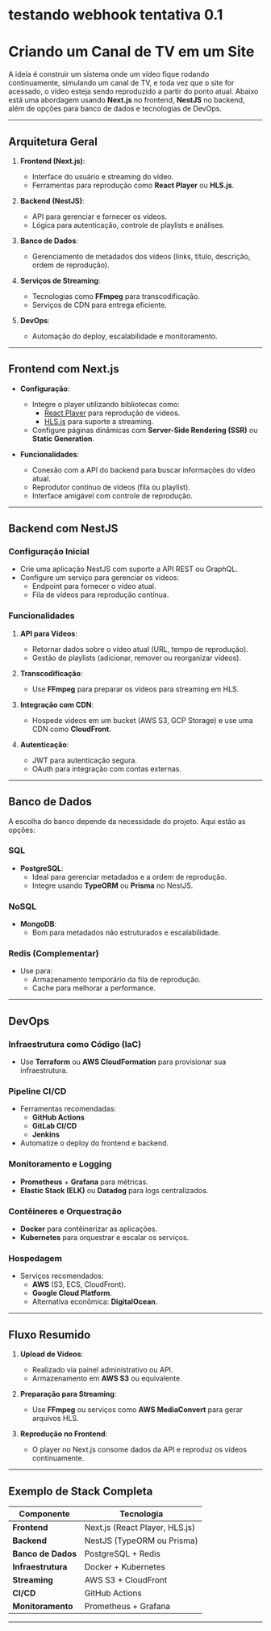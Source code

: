 # testando webhook tentativa 0.1
# **Criando um Canal de TV em um Site**

A ideia é construir um sistema onde um vídeo fique rodando continuamente, simulando um canal de TV, e toda vez que o site for acessado, o vídeo esteja sendo reproduzido a partir do ponto atual. Abaixo está uma abordagem usando **Next.js** no frontend, **NestJS** no backend, além de opções para banco de dados e tecnologias de DevOps.

---

## **Arquitetura Geral**
1. **Frontend (Next.js)**:
   - Interface do usuário e streaming do vídeo.
   - Ferramentas para reprodução como **React Player** ou **HLS.js**.

2. **Backend (NestJS)**:
   - API para gerenciar e fornecer os vídeos.
   - Lógica para autenticação, controle de playlists e análises.

3. **Banco de Dados**:
   - Gerenciamento de metadados dos vídeos (links, título, descrição, ordem de reprodução).

4. **Serviços de Streaming**:
   - Tecnologias como **FFmpeg** para transcodificação.
   - Serviços de CDN para entrega eficiente.

5. **DevOps**:
   - Automação do deploy, escalabilidade e monitoramento.

---

## **Frontend com Next.js**
- **Configuração**:
  - Integre o player utilizando bibliotecas como:
    - [React Player](https://www.npmjs.com/package/react-player) para reprodução de vídeos.
    - [HLS.js](https://github.com/video-dev/hls.js) para suporte a streaming.
  - Configure páginas dinâmicas com **Server-Side Rendering (SSR)** ou **Static Generation**.

- **Funcionalidades**:
  - Conexão com a API do backend para buscar informações do vídeo atual.
  - Reprodutor contínuo de vídeos (fila ou playlist).
  - Interface amigável com controle de reprodução.

---

## **Backend com NestJS**
### **Configuração Inicial**
- Crie uma aplicação NestJS com suporte a API REST ou GraphQL.
- Configure um serviço para gerenciar os vídeos:
  - Endpoint para fornecer o vídeo atual.
  - Fila de vídeos para reprodução contínua.

### **Funcionalidades**
1. **API para Vídeos**:
   - Retornar dados sobre o vídeo atual (URL, tempo de reprodução).
   - Gestão de playlists (adicionar, remover ou reorganizar vídeos).

2. **Transcodificação**:
   - Use **FFmpeg** para preparar os vídeos para streaming em HLS.

3. **Integração com CDN**:
   - Hospede vídeos em um bucket (AWS S3, GCP Storage) e use uma CDN como **CloudFront**.

4. **Autenticação**:
   - JWT para autenticação segura.
   - OAuth para integração com contas externas.

---

## **Banco de Dados**
A escolha do banco depende da necessidade do projeto. Aqui estão as opções:

### **SQL**
- **PostgreSQL**:
  - Ideal para gerenciar metadados e a ordem de reprodução.
  - Integre usando **TypeORM** ou **Prisma** no NestJS.

### **NoSQL**
- **MongoDB**:
  - Bom para metadados não estruturados e escalabilidade.

### **Redis (Complementar)**
- Use para:
  - Armazenamento temporário da fila de reprodução.
  - Cache para melhorar a performance.

---

## **DevOps**
### **Infraestrutura como Código (IaC)**
- Use **Terraform** ou **AWS CloudFormation** para provisionar sua infraestrutura.

### **Pipeline CI/CD**
- Ferramentas recomendadas:
  - **GitHub Actions**
  - **GitLab CI/CD**
  - **Jenkins**
- Automatize o deploy do frontend e backend.

### **Monitoramento e Logging**
- **Prometheus** + **Grafana** para métricas.
- **Elastic Stack (ELK)** ou **Datadog** para logs centralizados.

### **Contêineres e Orquestração**
- **Docker** para contêinerizar as aplicações.
- **Kubernetes** para orquestrar e escalar os serviços.

### **Hospedagem**
- Serviços recomendados:
  - **AWS** (S3, ECS, CloudFront).
  - **Google Cloud Platform**.
  - Alternativa econômica: **DigitalOcean**.

---

## **Fluxo Resumido**
1. **Upload de Vídeos**:
   - Realizado via painel administrativo ou API.
   - Armazenamento em **AWS S3** ou equivalente.

2. **Preparação para Streaming**:
   - Use **FFmpeg** ou serviços como **AWS MediaConvert** para gerar arquivos HLS.

3. **Reprodução no Frontend**:
   - O player no Next.js consome dados da API e reproduz os vídeos continuamente.

---

## **Exemplo de Stack Completa**
| Componente       | Tecnologia                                    |
|-------------------|----------------------------------------------|
| **Frontend**      | Next.js (React Player, HLS.js)              |
| **Backend**       | NestJS (TypeORM ou Prisma)                  |
| **Banco de Dados**| PostgreSQL + Redis                          |
| **Infraestrutura**| Docker + Kubernetes                         |
| **Streaming**     | AWS S3 + CloudFront                         |
| **CI/CD**         | GitHub Actions                              |
| **Monitoramento** | Prometheus + Grafana                        |

---
